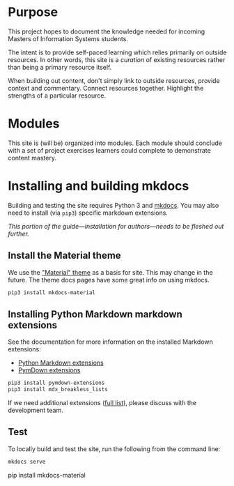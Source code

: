 # Purpose

This project hopes to document the knowledge needed for incoming Masters of Information Systems students.

The intent is to provide self-paced learning which relies primarily on outside resources. In other words, this site is a _curation_ of existing resources rather than being a primary resource itself.

When building out content, don't simply link to outside resources, provide context and commentary. Connect resources together. Highlight the strengths of a particular resource.

# Modules
This site is (will be) organized into modules. Each module should conclude with a set of project exercises learners could complete to demonstrate content mastery.

# Installing and building mkdocs
Building and testing the site requires Python 3 and [mkdocs][mkdocs]. You may also need to install (via `pip3`) specific markdown extensions.

[mkdocs]:https://www.mkdocs.org/user-guide/writing-your-docs/#writing-with-markdown

<!-- TODO: complete installation guide -->
_This portion of the guide—installation for authors—needs to be fleshed out further._

## Install the Material theme
We use the ["Material" theme][m-theme] as a basis for site. This may change in the future. The theme docs pages have some great info on using mkdocs.

[m-theme]:https://squidfunk.github.io/mkdocs-material/getting-started/

```bash
pip3 install mkdocs-material
```

## Installing Python Markdown markdown extensions

See the documentation for more information on the installed Markdown extensions:
* [Python Markdown extensions](https://python-markdown.github.io/extensions/)
* [PymDown extensions](https://facelessuser.github.io/pymdown-extensions/)

```bash
pip3 install pymdown-extensions
pip3 install mdx_breakless_lists
```

If we need additional extensions ([full list](https://github.com/Python-Markdown/markdown/wiki/Third-Party-Extensions)), please discuss with the development team.

## Test
To locally build and test the site, run the following from the command line:

```bash
mkdocs serve
```
pip install mkdocs-material
